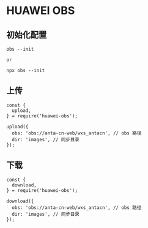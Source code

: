 # HUAWEI OBS

## 初始化配置
```node
obs --init

or

npx obs --init
```

## 上传

```node
const {
  upload,
} = require('huawei-obs');

upload({
  obs: 'obs://anta-cn-web/wxs_antacn', // obs 路径
  dir: 'images', // 同步目录
});
```

## 下载

```node
const {
  download,
} = require('huawei-obs');

download({
  obs: 'obs://anta-cn-web/wxs_antacn', // obs 路径
  dir: 'images', // 同步目录
});
```
